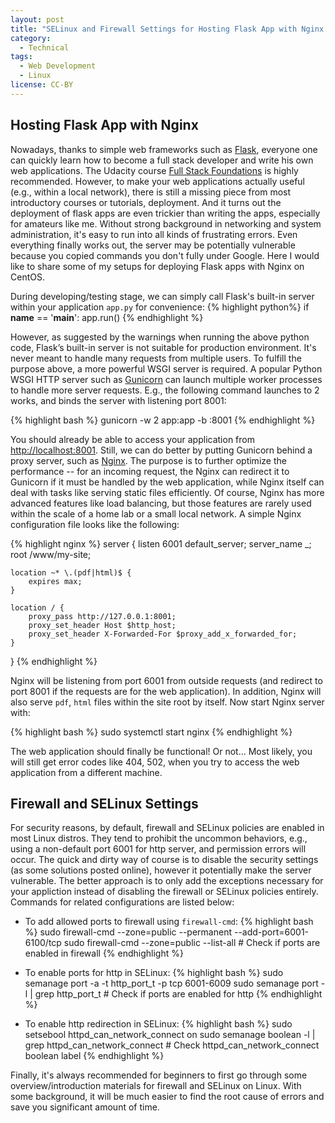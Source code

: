 ```yaml
---
layout: post
title: "SELinux and Firewall Settings for Hosting Flask App with Nginx (on CentOS)"
category:
  - Technical
tags:
  - Web Development
  - Linux
license: CC-BY
---
```


## Hosting Flask App with Nginx

Nowadays, thanks to simple web frameworks such as [Flask](https://flask.palletsprojects.com/en/1.1.x/), everyone one can quickly learn how to become a full stack developer and write his own web applications. The Udacity course [Full Stack Foundations](https://www.udacity.com/course/full-stack-foundations--ud088) is highly recommended. However, to make your web applications actually useful (e.g., within a local network), there is still a missing piece from most introductory courses or tutorials, deployment. And it turns out the deployment of flask apps are even trickier than writing the apps, especially for amateurs like me. Without strong background in networking and system administration, it's easy to run into all kinds of frustrating errors. Even everything finally works out, the server may be potentially vulnerable because you copied commands you don't fully under Google. Here I would like to share some of my setups for deploying Flask apps with Nginx on CentOS. 

During developing/testing stage, we can simply call Flask's built-in server within your application `app.py` for convenience:
{% highlight python%}
if __name__ == '__main__':
    app.run()
{% endhighlight %}

However, as suggested by the warnings when running the above python code, Flask’s built-in server is not suitable for production environment. It's never meant to handle many requests from multiple users. To fulfill the purpose above, a more powerful WSGI server is required. A popular Python WSGI HTTP server such as [Gunicorn](https://gunicorn.org/) can launch multiple worker processes to handle more server requests. E.g., the following command launches to 2 works, and binds the server with listening port 8001: 

{% highlight bash %}
gunicorn -w 2 app:app -b :8001
{% endhighlight %}

You should already be able to access your application from [http://localhost:8001](). Still, we can do better by putting Gunicorn behind a proxy server, such as [Nginx](https://www.nginx.com/). The purpose is to further optimize the performance -- for an incoming request, the Nginx can redirect it to Gunicorn if it must be handled by the web application, while Nginx itself can deal with tasks like serving static files efficiently. Of course, Nginx has more advanced features like load balancing, but those features are rarely used within the scale of a home lab or a small local network. A simple Nginx configuration file looks like the following:

{% highlight nginx %}
server {
    listen       6001 default_server;
    server_name  _;
    root         /www/my-site;
    
    location ~* \.(pdf|html)$ {
        expires max;
    }

    location / {
        proxy_pass http://127.0.0.1:8001;
        proxy_set_header Host $http_host;
        proxy_set_header X-Forwarded-For $proxy_add_x_forwarded_for; 
    }
}
{% endhighlight %}

Nginx will be listening from port 6001 from outside requests (and redirect to port 8001 if the requests are for the web application). In addition, Nginx will also serve `pdf`, `html` files within the site root by itself. Now start Nginx server with: 

{% highlight bash %}
sudo systemctl start nginx
{% endhighlight %}

The web application should finally be functional! Or not... Most likely, you will still get error codes like 404, 502, when you try to access the web application from a different machine. 

## Firewall and SELinux Settings

For security reasons, by default, firewall and SELinux policies are enabled in most Linux distros. They tend to prohibit the uncommon behaviors, e.g., using a non-default port 6001 for http server, and permission errors will occur. The quick and dirty way of course is to disable the security settings (as some solutions posted online), however it potentially make the server vulnerable. The better approach is to only add the exceptions necessary for your appliction instead of disabling the firewall or SELinux policies entirely. Commands for related configurations are listed below: 

* To add allowed ports to firewall using `firewall-cmd`: 
{% highlight bash %}
sudo firewall-cmd --zone=public --permanent --add-port=6001-6100/tcp
sudo firewall-cmd --zone=public --list-all # Check if ports are enabled in firewall
{% endhighlight %}

* To enable ports for http in SELinux:
{% highlight bash %}
sudo semanage port -a -t http_port_t -p tcp 6001-6009
sudo semanage port -l | grep http_port_t # Check if ports are enabled for http
{% endhighlight %}

* To enable http redirection in SELinux:
{% highlight bash %}
sudo setsebool httpd_can_network_connect on
sudo semanage boolean -l | grep httpd_can_network_connect  # Check httpd_can_network_connect boolean label
{% endhighlight %}

Finally, it's always recommended for beginners to first go through some overview/introduction materials for firewall and SELinux on Linux. With some background, it will be much easier to find the root cause of errors and save you significant amount of time. 
